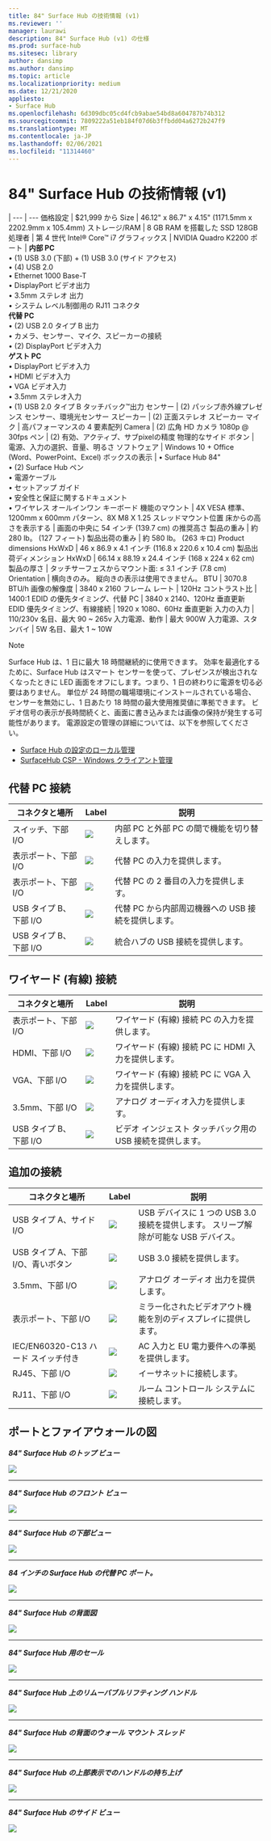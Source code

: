 ```yaml
---
title: 84" Surface Hub の技術情報 (v1)
ms.reviewer: ''
manager: laurawi
description: 84" Surface Hub (v1) の仕様
ms.prod: surface-hub
ms.sitesec: library
author: dansimp
ms.author: dansimp
ms.topic: article
ms.localizationpriority: medium
ms.date: 12/21/2020
appliesto:
- Surface Hub
ms.openlocfilehash: 6d309dbc05cd4fcb9abae54bd8a604787b74b312
ms.sourcegitcommit: 7809222a51eb184f07d6b3ffbdd04a6272b247f9
ms.translationtype: MT
ms.contentlocale: ja-JP
ms.lasthandoff: 02/06/2021
ms.locfileid: "11314460"
---
```

# 84" Surface Hub の技術情報 (v1)

|
--- | ---
価格設定 | $21,999 から 
Size |  46.12" x 86.7" x 4.15" (1171.5mm x 2202.9mm x 105.4mm)
ストレージ/RAM | 8 GB RAM を搭載した SSD 128GB
処理者   | 第 4 世代 Intel® Core™ i7 
グラフィックス |  NVIDIA Quadro K2200 
ポート | **内部 PC**<br>• (1) USB 3.0 (下部) + (1) USB 3.0 (サイド アクセス)<br>• (4) USB 2.0<br>• Ethernet 1000 Base-T<br>• DisplayPort ビデオ出力<br>• 3.5mm ステレオ 出力<br>• システム レベル制御用の RJ11 コネクタ<br>**代替 PC**<br>• (2) USB 2.0 タイプ B 出力<br>• カメラ、センサー、マイク、スピーカーの接続<br>• (2) DisplayPort ビデオ入力<br>**ゲスト PC**<br>• DisplayPort ビデオ入力<br>• HDMI ビデオ入力<br>• VGA ビデオ入力<br>• 3.5mm ステレオ入力<br>• (1) USB 2.0 タイプ B タッチバック™出力
センサー  | (2) パッシブ赤外線プレゼンス センサー、環境光センサー 
スピーカー |  (2) 正面ステレオ スピーカー 
マイク |    高パフォーマンスの 4 要素配列 
Camera |    (2) 広角 HD カメラ 1080p @ 30fps 
ペン |   (2) 有効、アクティブ、サブpixelの精度 
物理的なサイド ボタン | 電源、入力の選択、音量、明るさ 
ソフトウェア |  Windows 10 + Office (Word、PowerPoint、Excel) 
ボックスの表示 | • Surface Hub 84"<br>• (2) Surface Hub ペン<br>• 電源ケーブル<br>• セットアップ ガイド<br>• 安全性と保証に関するドキュメント<br>• ワイヤレス オールインワン キーボード
機能のマウント   | 4X VESA 標準、1200mm x 600mm パターン、8X M8 X 1.25 スレッドマウント位置
床からの高さを表示する   | 画面の中央に 54 インチ (139.7 cm) の推奨高さ
製品の重み |    約 280 lb。 (127 フィート)
製品出荷の重み  | 約 580 lb。 (263 キロ)
Product dimensions HxWxD |  46 x 86.9 x 4.1 インチ (116.8 x 220.6 x 10.4 cm)
製品出荷ディメンション HxWxD | 66.14 x 88.19 x 24.4 インチ (168 x 224 x 62 cm)
製品の厚さ   | タッチサーフェスからマウント面: ≤ 3.1 インチ (7.8 cm)
Orientation  | 横向きのみ。 縦向きの表示は使用できません。
BTU  | 3070.8 BTU/h
画像の解像度 |  3840 x 2160
フレーム レート |    120Hz
コントラスト比 | 1400:1
EDID の優先タイミング、代替 PC | 3840 x 2140、120Hz 垂直更新
EDID 優先タイミング、有線接続 |  1920 x 1080、60Hz 垂直更新
入力の入力 | 110/230v 名目、最大 90 ~ 265v
入力電源、動作 |    最大 900W
入力電源、スタンバイ    |   5W 名目、最大 1 ~ 10W

> [!NOTE]
> Surface Hub は、1 日に最大 18 時間継続的に使用できます。 効率を最適化するために、Surface Hub はスマート センサーを使って、プレゼンスが検出されなくなったときに LED 画面をオフにします。つまり、1 日の終わりに電源を切る必要はありません。 単位が 24 時間の職場環境にインストールされている場合、センサーを無効にし、1 日あたり 18 時間の最大使用推奨値に準拠できます。 ビデオ信号の表示が長時間続くと、画面に書き込みまたは画像の保持が発生する可能性があります。 電源設定の管理の詳細については、以下を参照してください。
>
> - [Surface Hub の設定のローカル管理](local-management-surface-hub-settings.md)
> - [SurfaceHub CSP - Windows クライアント管理](https://docs.microsoft.com/windows/client-management/mdm/surfacehub-csp)

## 代替 PC 接続 

コネクタと場所 | Label | 説明
--- | --- | ---
スイッチ、下部 I/O | ![](images/switch.png) | 内部 PC と外部 PC の間で機能を切り替えします。
表示ポート、下部 I/O | ![](images/dport.png) | 代替 PC の入力を提供します。
表示ポート、下部 I/O | ![](images/dport.png) | 代替 PC の 2 番目の入力を提供します。
USB タイプ B、下部 I/O | ![](images/usb.png) | 代替 PC から内部周辺機器への USB 接続を提供します。 
USB タイプ B、下部 I/O | ![](images/usb.png) | 統合ハブの USB 接続を提供します。


## ワイヤード (有線) 接続

コネクタと場所 | Label | 説明
--- | --- | ---
表示ポート、下部 I/O | ![](images/dportio.png) | ワイヤード (有線) 接続 PC の入力を提供します。
HDMI、下部 I/O | ![](images/hdmi.png) | ワイヤード (有線) 接続 PC に HDMI 入力を提供します。
VGA、下部 I/O | ![](images/vga.png) | ワイヤード (有線) 接続 PC に VGA 入力を提供します。
3.5mm、下部 I/O | ![](images/35mm.png) | アナログ オーディオ入力を提供します。
USB タイプ B、下部 I/O | ![](images/usb.png) | ビデオ インジェスト タッチバック用の USB 接続を提供します。

## 追加の接続

コネクタと場所 | Label | 説明
--- | --- | ---
USB タイプ A、サイド I/O | ![](images/usb.png) | USB デバイスに 1 つの USB 3.0 接続を提供します。 スリープ解除が可能な USB デバイス。
USB タイプ A、下部 I/O、青いボタン | ![](images/usb.png) | USB 3.0 接続を提供します。
3.5mm、下部 I/O | ![](images/analog.png) | アナログ オーディオ 出力を提供します。
表示ポート、下部 I/O | ![](images/dportout.png) | ミラー化されたビデオアウト機能を別のディスプレイに提供します。
IEC/EN60320-C13 ハード スイッチ付き | ![](images/iec.png) | AC 入力と EU 電力要件への準拠を提供します。
RJ45、下部 I/O | ![](images/rj45.png) | イーサネットに接続します。
RJ11、下部 I/O | ![](images/rj11.png) | ルーム コントロール システムに接続します。







## ポートとファイアウォールの図

***84" Surface Hub のトップ ビュー***

![](images/sh-84-top.png)

---


***84" Surface Hub のフロント ビュー***

![](images/sh-84-front.png)


---

***84" Surface Hub の下部ビュー***

![](images/sh-84-bottom.png)


---

***84 インチの Surface Hub の代替 PC ポート。***

![](images/sh-84-rpc-ports.png)



---

***84" Surface Hub の背面図***

![](images/sh-84-rear.png)


---

***84" Surface Hub 用のセール***

![](images/sh-84-clearance.png)

---


***84" Surface Hub 上のリムーバブルリフティング ハンドル***

![](images/sh-84-hand.png)


---


***84" Surface Hub の背面のウォール マウント スレッド***

![](images/sh-84-wall.png)

---
***84" Surface Hub の上部表示でのハンドルの持ち上げ***

![](images/sh-84-hand-top.png)

---
***84" Surface Hub のサイド ビュー***

![](images/sh-84-side.png)


